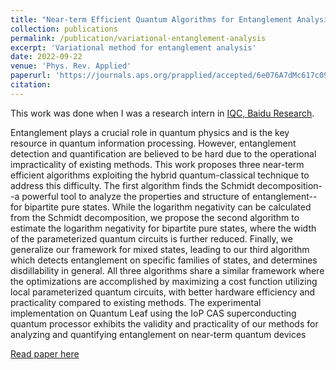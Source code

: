 ```yaml
---
title: "Near-term Efficient Quantum Algorithms for Entanglement Analysis"
collection: publications
permalink: /publication/variational-entanglement-analysis
excerpt: 'Variational method for entanglement analysis'
date: 2022-09-22
venue: 'Phys. Rev. Applied'
paperurl: 'https://journals.aps.org/prapplied/accepted/6e076A7dMc617c09c386393282878ffba4dd7104b'
citation:
---
```


This work was done when I was a research intern in [IQC, Baidu Research](https://quantum.baidu.com/about).

Entanglement plays a crucial role in quantum physics and is the key resource in quantum information processing. However, entanglement detection and quantification are believed to be hard due to the operational impracticality of existing methods. This work proposes three near-term efficient algorithms exploiting the hybrid quantum-classical technique to address this difficulty. The first algorithm finds the Schmidt decomposition--a powerful tool to analyze the properties and structure of entanglement--for bipartite pure states. While the logarithm negativity can be calculated from the Schmidt decomposition, we propose the second algorithm to estimate the logarithm negativity for bipartite pure states, where the width of the parameterized quantum circuits is further reduced. Finally, we generalize our framework for mixed states, leading to our third algorithm which detects entanglement on specific families of states, and determines disdillability in general. All three algorithms share a similar framework where the optimizations are accomplished by maximizing a cost function utilizing local parameterized quantum circuits, with better hardware efficiency and practicality compared to existing methods. The experimental implementation on Quantum Leaf using the IoP CAS superconducting quantum processor exhibits the validity and practicality of our methods for analyzing and quantifying entanglement on near-term quantum devices

[Read paper here](https://arxiv.org/abs/2109.10785)
